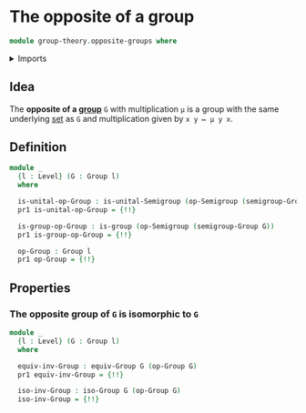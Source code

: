 # The opposite of a group

```agda
module group-theory.opposite-groups where
```

<details><summary>Imports</summary>

```agda
open import foundation.dependent-pair-types
open import foundation.universe-levels

open import group-theory.groups
open import group-theory.isomorphisms-groups
open import group-theory.monoids
open import group-theory.opposite-semigroups
```

</details>

## Idea

The **opposite of a [group](group-theory.groups.md)** `G` with multiplication
`μ` is a group with the same underlying [set](foundation-core.sets.md) as `G`
and multiplication given by `x y ↦ μ y x`.

## Definition

```agda
module _
  {l : Level} (G : Group l)
  where

  is-unital-op-Group : is-unital-Semigroup (op-Semigroup (semigroup-Group G))
  pr1 is-unital-op-Group = {!!}

  is-group-op-Group : is-group (op-Semigroup (semigroup-Group G))
  pr1 is-group-op-Group = {!!}

  op-Group : Group l
  pr1 op-Group = {!!}
```

## Properties

### The opposite group of `G` is isomorphic to `G`

```agda
module _
  {l : Level} (G : Group l)
  where

  equiv-inv-Group : equiv-Group G (op-Group G)
  pr1 equiv-inv-Group = {!!}

  iso-inv-Group : iso-Group G (op-Group G)
  iso-inv-Group = {!!}
```
